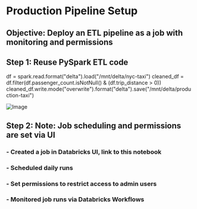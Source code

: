 # Production Pipeline Setup
## Objective: Deploy an ETL pipeline as a job with monitoring and permissions




##  Step 1: Reuse PySpark ETL code
df = spark.read.format("delta").load("/mnt/delta/nyc-taxi")
cleaned_df = df.filter(df.passenger_count.isNotNull() & (df.trip_distance > 0))
cleaned_df.write.mode("overwrite").format("delta").save("/mnt/delta/production-taxi")


![Image](https://github.com/user-attachments/assets/f35e2c7f-ba41-4a6f-820f-6c430c3ecc09)




## Step 2: Note: Job scheduling and permissions are set via UI

### - Created a job in Databricks UI, link to this notebook






### - Scheduled daily runs



### - Set permissions to restrict access to admin users



### - Monitored job runs via Databricks Workflows
